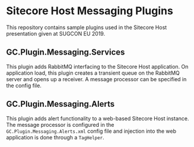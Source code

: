 # Sitecore Host Messaging Plugins

This repository contains sample plugins used in the Sitecore Host presentation given at SUGCON EU 2019.

## GC.Plugin.Messaging.Services

This plugin adds RabbitMQ interfacing to the Sitecore Host application. On application load, this plugin creates a transient queue on the RabbitMQ server and opens up a receiver. A message processor can be specified in the config file.

## GC.Plugin.Messaging.Alerts

This plugin adds alert functionality to a web-based Sitecore Host instance. The message processor is configured in the `GC.Plugin.Messaging.Alerts.xml` config file and injection into the web application is done through a `TagHelper`.
